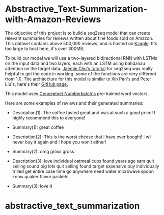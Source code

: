 # Abstractive_Text-Summarization-with-Amazon-Reviews

The objective of this project is to build a seq2seq model that can create relevant summaries for reviews written about fine foods sold on Amazon. This dataset contains above 500,000 reviews, and is hosted on [Kaggle](https://www.kaggle.com/snap/amazon-fine-food-reviews). It's too large to host here, it's over 300MB.

To build our model we will use a two-layered bidirectional RNN with LSTMs on the input data and two layers, each with an LSTM using bahdanau attention on the target data. [Jaemin Cho's tutorial](https://github.com/j-min/tf_tutorial_plus/tree/master/RNN_seq2seq/contrib_seq2seq) for seq2seq was really helpful to get the code in working. some of the functions are very different from 1.0. The architecture for this model is similar to Xin Pan's and Peter Liu's, here's their [GitHub page.](https://github.com/tensorflow/models/tree/master/textsum)

This model uses [Conceptnet Numberbatch's](https://github.com/commonsense/conceptnet-numberbatch) pre-trained word vectors. 

Here are some examples of reviews and their generated summaries:
- Description(1): The coffee tasted great and was at such a good price! I highly recommend this to everyone!
- Summary(1): great coffee

- Description(2): This is the worst cheese that I have ever bought! I will never buy it again and I hope you won’t either!
- Summary(2): omg gross gross

- Description(3): love individual oatmeal cups found years ago sam quit selling sound big lots quit selling found target expensive buy individually trilled get entire case time go anywhere need water microwave spoon know quaker flavor packets
- Summary(3): love it

# abstractive_text_summarization
